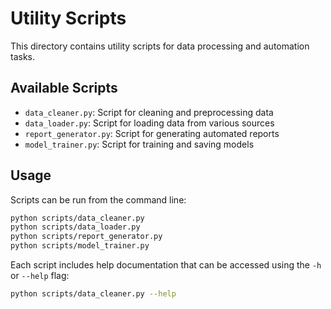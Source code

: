 # Utility Scripts

This directory contains utility scripts for data processing and automation tasks.

## Available Scripts

- `data_cleaner.py`: Script for cleaning and preprocessing data
- `data_loader.py`: Script for loading data from various sources
- `report_generator.py`: Script for generating automated reports
- `model_trainer.py`: Script for training and saving models

## Usage

Scripts can be run from the command line:

```bash
python scripts/data_cleaner.py
python scripts/data_loader.py
python scripts/report_generator.py
python scripts/model_trainer.py
```

Each script includes help documentation that can be accessed using the `-h` or `--help` flag:

```bash
python scripts/data_cleaner.py --help
``` 